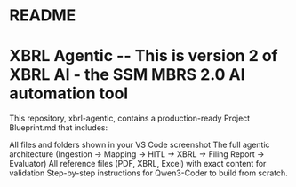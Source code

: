 # README
# XBRL Agentic -- This is version 2 of XBRL AI - the SSM MBRS 2.0 AI automation tool

This repository, xbrl-agentic, contains a production-ready Project Blueprint.md that includes:

All files and folders shown in your VS Code screenshot
The full agentic architecture (Ingestion → Mapping → HITL → XBRL → Filing Report → Evaluator)
All reference files (PDF, XBRL, Excel) with exact content for validation
Step-by-step instructions for Qwen3-Coder to build from scratch.
